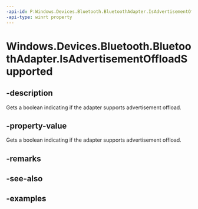 ```yaml
---
-api-id: P:Windows.Devices.Bluetooth.BluetoothAdapter.IsAdvertisementOffloadSupported
-api-type: winrt property
---
```


<!-- Property syntax.
public bool IsAdvertisementOffloadSupported { get; }
-->

# Windows.Devices.Bluetooth.BluetoothAdapter.IsAdvertisementOffloadSupported

## -description
Gets a boolean indicating if the adapter supports advertisement offload. 

## -property-value
Gets a boolean indicating if the adapter supports advertisement offload.

## -remarks

## -see-also

## -examples

